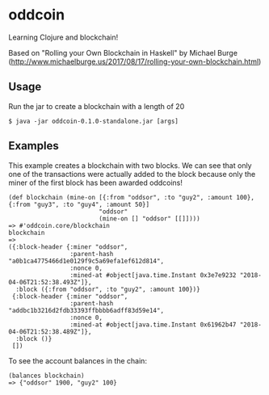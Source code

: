# oddcoin

Learning Clojure and blockchain! 

Based on "Rolling your Own Blockchain in Haskell" by Michael Burge (http://www.michaelburge.us/2017/08/17/rolling-your-own-blockchain.html)

## Usage
Run the jar to create a blockchain with a length of 20

    $ java -jar oddcoin-0.1.0-standalone.jar [args]

## Examples
This example creates a blockchain with two blocks. We can see that only one of the transactions were actually added to the block because only the miner of the first block has been awarded oddcoins!

    (def blockchain (mine-on [{:from "oddsor", :to "guy2", :amount 100}, {:from "guy3", :to "guy4", :amount 50}]
                             "oddsor"
                             (mine-on [] "oddsor" [[]])))
    => #'oddcoin.core/blockchain
    blockchain
    =>
    ({:block-header {:miner "oddsor",
                     :parent-hash "a0b1ca4775466d1e0129f9c5a69efa1ef612d814",
                     :nonce 0,
                     :mined-at #object[java.time.Instant 0x3e7e9232 "2018-04-06T21:52:38.493Z"]},
      :block ({:from "oddsor", :to "guy2", :amount 100})}
     {:block-header {:miner "oddsor",
                     :parent-hash "addbc1b3216d2fdb33393ffbbbb6adff83d59e14",
                     :nonce 0,
                     :mined-at #object[java.time.Instant 0x61962b47 "2018-04-06T21:52:38.489Z"]},
      :block ()}
     [])

To see the account balances in the chain:

    (balances blockchain)
    => {"oddsor" 1900, "guy2" 100}